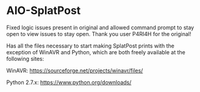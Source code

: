 # AIO-SplatPost

Fixed logic issues present in original and allowed command prompt to stay open to view issues to stay open. 
Thank you user P4RI4H for the original!

Has all the files necessary to start making SplatPost prints with the exception of WinAVR and Python, which are both freely available at the following sites:

WinAVR: https://sourceforge.net/projects/winavr/files/

Python 2.7.x: https://www.python.org/downloads/
